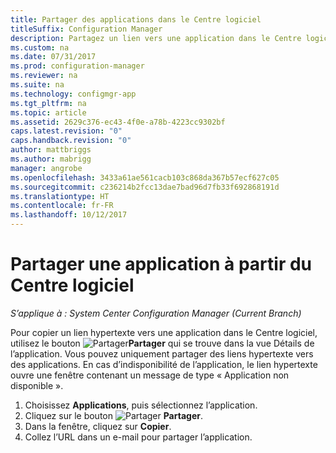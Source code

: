 ```yaml
---
title: Partager des applications dans le Centre logiciel
titleSuffix: Configuration Manager
description: Partagez un lien vers une application dans le Centre logiciel de System Center Configuration Manager.
ms.custom: na
ms.date: 07/31/2017
ms.prod: configuration-manager
ms.reviewer: na
ms.suite: na
ms.technology: configmgr-app
ms.tgt_pltfrm: na
ms.topic: article
ms.assetid: 2629c376-ec43-4f0e-a78b-4223cc9302bf
caps.latest.revision: "0"
caps.handback.revision: "0"
author: mattbriggs
ms.author: mabrigg
manager: angrobe
ms.openlocfilehash: 3433a61ae561cacb103c868da367b57ecf627c05
ms.sourcegitcommit: c236214b2fcc13dae7bad96d7fb33f692868191d
ms.translationtype: HT
ms.contentlocale: fr-FR
ms.lasthandoff: 10/12/2017
---
```

# <a name="share-an-application-from-software-center"></a>Partager une application à partir du Centre logiciel

*S’applique à : System Center Configuration Manager (Current Branch)* <!-- 1706 -->

Pour copier un lien hypertexte vers une application dans le Centre logiciel, utilisez le bouton ![Partager](media/share15.png)**Partager** qui se trouve dans la vue Détails de l’application. Vous pouvez uniquement partager des liens hypertexte vers des applications. En cas d’indisponibilité de l’application, le lien hypertexte ouvre une fenêtre contenant un message de type « Application non disponible ».

1. Choisissez **Applications**, puis sélectionnez l’application.
2. Cliquez sur le bouton ![Partager](media/share15.png) **Partager**.
3. Dans la fenêtre, cliquez sur **Copier**.
4. Collez l’URL dans un e-mail pour partager l’application.